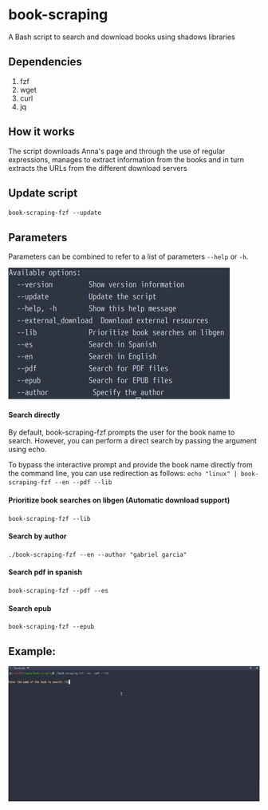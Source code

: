 # book-scraping
A Bash script to search and download books using shadows libraries
## Dependencies
1. fzf
2. wget
3. curl
4. jq
## How it works 
The script downloads Anna's page and through the use of regular expressions, manages to extract information from the books and in turn extracts the URLs from the different download servers

## Update script 
`book-scraping-fzf --update`

## Parameters
Parameters can be combined to refer to a list of parameters `--help` or `-h`.

![help](https://raw.githubusercontent.com/IamJony/semi-nord-theme-bluefish/main/Screenshot_2024-07-21-09-03-25_1366x768.png)

#### Search directly
By default, book-scraping-fzf prompts the user for the book name to search. However, you can perform a direct search by passing the argument using echo.

To bypass the interactive prompt and provide the book name directly from the command line, you can use redirection as follows: 
`echo "linux" | book-scraping-fzf --en --pdf --lib`


#### Prioritize book searches on libgen (**Automatic download support**)

`book-scraping-fzf --lib`

#### Search by author
`./book-scraping-fzf --en --author "gabriel garcia"`

#### Search pdf in spanish

`book-scraping-fzf --pdf --es` 

#### Search epub

`book-scraping-fzf --epub`



## Example:
![book-scraping-fzf](https://raw.githubusercontent.com/IamJony/semi-nord-theme-bluefish/main/a-2024-07-21_20.17.07%20(online-video-cutter.com)(1).gif)

